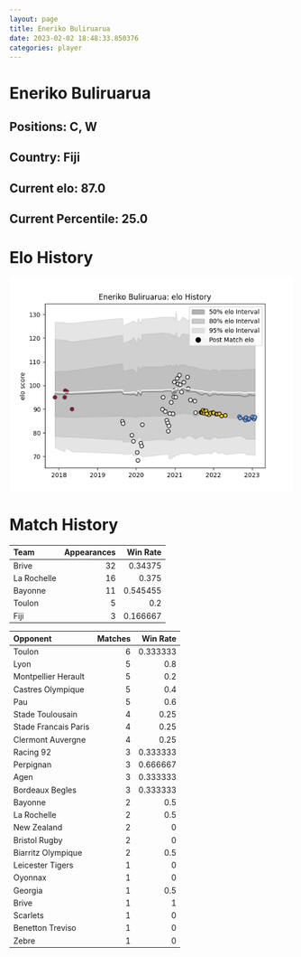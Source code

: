 ```yaml
---  
layout: page  
title: Eneriko Buliruarua  
date: 2023-02-02 18:48:33.850376  
categories: player  
---
```

# Eneriko Buliruarua

## Positions: C, W

## Country: Fiji

## Current elo: 87.0

## Current Percentile: 25.0

# Elo History


![elo history](history_EnerikoBuliruarua.png)
# Match History


| Team        |   Appearances |   Win Rate |
|:------------|--------------:|-----------:|
| Brive       |            32 |   0.34375  |
| La Rochelle |            16 |   0.375    |
| Bayonne     |            11 |   0.545455 |
| Toulon      |             5 |   0.2      |
| Fiji        |             3 |   0.166667 |

| Opponent             |   Matches |   Win Rate |
|:---------------------|----------:|-----------:|
| Toulon               |         6 |   0.333333 |
| Lyon                 |         5 |   0.8      |
| Montpellier Herault  |         5 |   0.2      |
| Castres Olympique    |         5 |   0.4      |
| Pau                  |         5 |   0.6      |
| Stade Toulousain     |         4 |   0.25     |
| Stade Francais Paris |         4 |   0.25     |
| Clermont Auvergne    |         4 |   0.25     |
| Racing 92            |         3 |   0.333333 |
| Perpignan            |         3 |   0.666667 |
| Agen                 |         3 |   0.333333 |
| Bordeaux Begles      |         3 |   0.333333 |
| Bayonne              |         2 |   0.5      |
| La Rochelle          |         2 |   0.5      |
| New Zealand          |         2 |   0        |
| Bristol Rugby        |         2 |   0        |
| Biarritz Olympique   |         2 |   0.5      |
| Leicester Tigers     |         1 |   0        |
| Oyonnax              |         1 |   0        |
| Georgia              |         1 |   0.5      |
| Brive                |         1 |   1        |
| Scarlets             |         1 |   0        |
| Benetton Treviso     |         1 |   0        |
| Zebre                |         1 |   0        |